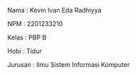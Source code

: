 Nama    : Kevin Ivan Eda Radhiyya

NPM     : 2201233210

Kelas   : PBP B

Hobi    : Tidur

Jurusan : Ilmu Sistem Informasi Komputer